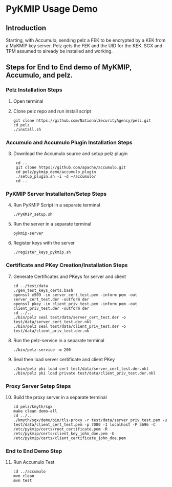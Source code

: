 # PyKMIP Usage Demo

## Introduction
Starting, with Accumulo, sending pelz a FEK to be encrypted by a KEK from a MyKMIP key server.  Pelz gets the FEK and the UID for the KEK.
SGX and TPM assumed to already be installed and working.

## Steps for End to End demo of MyKMIP, Accumulo, and pelz. 

### Pelz Installation Steps
1.  Open terminal
2.	Clone pelz repo and run install script

		git clone https://github.com/NationalSecurityAgency/pelz.git
		cd pelz
		./install.sh

### Accumulo and Accumulo Plugin Installation Steps 
3. Download the Accumulo source and setup pelz plugin

		cd ..
		git clone https://github.com/apache/accumulo.git
		cd pelz/pykmip_demo/accumulo_plugin
		./setup_plugin.sh -i -d ~/accumulo/
		cd ..

### PyKMIP Server Installaiton/Setep Steps
4.  Run PyKMIP Script in a separate terminal

		./PyKMIP_setup.sh

5.  Run the server in a separate terminal

		pykmip-server

6.  Register keys with the server

		./register_keys_pykmip.sh


### Certificate and PKey Creation/Installation Steps
7.	Generate Certificates and PKeys for server and client

		cd ../test/data
		./gen_test_keys_certs.bash
		openssl x509 -in server_cert_test.pem -inform pem -out server_cert_test.der -outform der
		openssl pkey -in client_priv_test.pem -inform pem -out client_priv_test.der -outform der
		cd ../..
		./bin/pelz seal test/data/server_cert_test.der -o test/data/server_cert_test.der.nkl
		./bin/pelz seal test/data/client_priv_test.der -o test/data/client_priv_test.der.nk

8.	Run the pelz-service in a separate terminal

		./bin/pelz-service -m 200

9.	Seal then load server certificate and client PKey

		./bin/pelz pki load cert test/data/server_cert_test.der.nkl
		./bin/pelz pki load private test/data/client_priv_test.der.nkl

### Proxy Server Setep Steps
10.	Build the proxy server in a separate terminal

		cd pelz/kmyth/sgx
		make clean demo-all
		cd ../..
		./kmyth/sgx/demo/bin/tls-proxy -r test/data/server_priv_test.pem -u test/data/client_cert_test.pem -p 7000 -I localhost -P 5696 -C /etc/pykmip/certs/root_certificate.pem -R /etc/pykmip/certs/client_key_john_doe.pem -U /etc/pykmip/certs/client_certificate_john_doe.pem

### End to End Demo Step
11. Run Accumulo Test

		cd ../accumulo
		mvn clean
		mvn test

